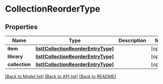 # CollectionReorderType

## Properties
Name | Type | Description | Notes
------------ | ------------- | ------------- | -------------
**item** | [**list[CollectionReorderEntryType]**](CollectionReorderEntryType.md) |  | [optional] 
**library** | [**list[CollectionReorderEntryType]**](CollectionReorderEntryType.md) |  | [optional] 
**collection** | [**list[CollectionReorderEntryType]**](CollectionReorderEntryType.md) |  | [optional] 

[[Back to Model list]](../README.md#documentation-for-models) [[Back to API list]](../README.md#documentation-for-api-endpoints) [[Back to README]](../README.md)


